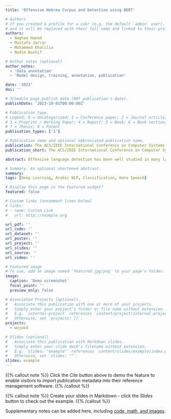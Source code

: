 ```yaml
---
title: 'Offensive Hebrew Corpus and Detection using BERT'

# Authors
# If you created a profile for a user (e.g. the default `admin` user), write the username (folder name) here
# and it will be replaced with their full name and linked to their profile.
authors:
  - Nagham Hamad
  - Mustafa Jarrar
  - Mohammed Khalilia
  - Nadim Nashif

# Author notes (optional)
author_notes:
  - 'Data annotation'
  - 'Model design, training, annotation, publication'

date: '2023'
doi: ''

# Schedule page publish date (NOT publication's date).
publishDate: '2023-10-01T00:00:00Z'

# Publication type.
# Legend: 0 = Uncategorized; 1 = Conference paper; 2 = Journal article;
# 3 = Preprint / Working Paper; 4 = Report; 5 = Book; 6 = Book section;
# 7 = Thesis; 8 = Patent
publication_types: ['1']

# Publication name and optional abbreviated publication name.
publication: The ACS/IEEE International Conference on Computer Systems and Applications
publication_short: The ACS/IEEE International Conference on Computer Systems and Applications

abstract: Offensive language detection has been well studied in many languages, but it is lagging behind in low-resource languages, such as Hebrew. In this paper, we present a new offensive language corpus in Hebrew. A total of 15,881 tweets were retrieved from Twitter. Each was labeled with one or more of five classes (abusive, hate, violence, pornographic, or none offensive) by Arabic-Hebrew bilingual speakers. The annotation process was challenging as each annotator is expected to be familiar with the Israeli culture, politics, and practices to understand the context of each tweet. We fine-tuned two Hebrew BERT models, HeBERT and AlephBERT, using our proposed dataset and another published dataset. We observed that our data boosts HeBERT performance by 2\% when combined with $D_{OLaH}$. Fine-tuning AlephBERT on our data and testing on $D_{OLaH}$ yields 69\% accuracy, while fine-tuning on $D_{OLaH}$ and testing on our data yields 57\% accuracy, which may be an indication to the generalizability our data offers. Our dataset and fine-tuned models are available on GitHub and Huggingface.

# Summary. An optional shortened abstract.
summary: 
tags: [Deep Learning, Arabic NLP, Classification, Hate Speech]

# Display this page in the Featured widget?
featured: false

# Custom links (uncomment lines below)
# links:
# - name: Custom Link
#   url: http://example.org

url_pdf: ''
url_code: ''
url_dataset: ''
url_poster: ''
url_project: ''
url_slides: ''
url_source: ''
url_video: ''

# Featured image
# To use, add an image named `featured.jpg/png` to your page's folder.
image:
  caption: 'Demo screenshot'
  focal_point: ''
  preview_only: false

# Associated Projects (optional).
#   Associate this publication with one or more of your projects.
#   Simply enter your project's folder or file name without extension.
#   E.g. `internal-project` references `content/project/internal-project/index.md`.
#   Otherwise, set `projects: []`.
projects:
  - wojood

# Slides (optional).
#   Associate this publication with Markdown slides.
#   Simply enter your slide deck's filename without extension.
#   E.g. `slides: "example"` references `content/slides/example/index.md`.
#   Otherwise, set `slides: ""`.
slides: example
---
```


{{% callout note %}}
Click the _Cite_ button above to demo the feature to enable visitors to import publication metadata into their reference management software.
{{% /callout %}}

{{% callout note %}}
Create your slides in Markdown - click the _Slides_ button to check out the example.
{{% /callout %}}

Supplementary notes can be added here, including [code, math, and images](https://wowchemy.com/docs/writing-markdown-latex/).
